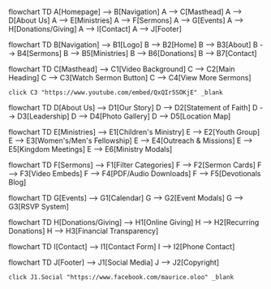 flowchart TD
    A[Homepage] --> B[Navigation]
    A --> C[Masthead]
    A --> D[About Us]
    A --> E[Ministries]
    A --> F[Sermons]
    A --> G[Events]
    A --> H[Donations/Giving]
    A --> I[Contact]
    A --> J[Footer]

flowchart TD
    B[Navigation] --> B1[Logo]
    B --> B2[Home]
    B --> B3[About]
    B --> B4[Sermons]
    B --> B5[Ministries]
    B --> B6[Donations]
    B --> B7[Contact]

flowchart TD
    C[Masthead] --> C1[Video Background]
    C --> C2[Main Heading]
    C --> C3[Watch Sermon Button]
    C --> C4[View More Sermons]

    click C3 "https://www.youtube.com/embed/QxQIr5SOKjE" _blank

flowchart TD
    D[About Us] --> D1[Our Story]
    D --> D2[Statement of Faith]
    D --> D3[Leadership]
    D --> D4[Photo Gallery]
    D --> D5[Location Map]

flowchart TD
    E[Ministries] --> E1[Children's Ministry]
    E --> E2[Youth Group]
    E --> E3[Women's/Men's Fellowship]
    E --> E4[Outreach & Missions]
    E --> E5[Kingdom Meetings]
    E --> E6[Ministry Modals]


flowchart TD
    F[Sermons] --> F1[Filter Categories]
    F --> F2[Sermon Cards]
    F --> F3[Video Embeds]
    F --> F4[PDF/Audio Downloads]
    F --> F5[Devotionals Blog]


flowchart TD
    G[Events] --> G1[Calendar]
    G --> G2[Event Modals]
    G --> G3[RSVP System]

flowchart TD
    H[Donations/Giving] --> H1[Online Giving]
    H --> H2[Recurring Donations]
    H --> H3[Financial Transparency]

flowchart TD
    I[Contact] --> I1[Contact Form]
    I --> I2[Phone Contact]

flowchart TD
    J[Footer] --> J1[Social Media]
    J --> J2[Copyright]

    click J1.Social "https://www.facebook.com/maurice.oloo" _blank
